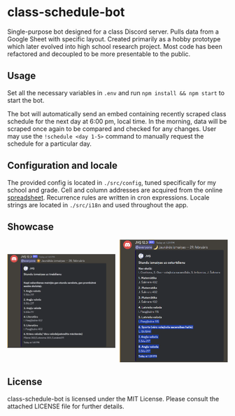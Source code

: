 # class-schedule-bot

Single-purpose bot designed for a class Discord server. Pulls data from a Google Sheet with specific layout. Created primarily as a hobby prototype which later evolved into high school research project. Most code has been refactored and decoupled to be more presentable to the public.

## Usage

Set all the necessary variables in `.env` and run `npm install && npm start` to start the bot.

The bot will automatically send an embed containing recently scraped class schedule for the next day at 6:00 pm, local time. In the morning, data will be scraped once again to be compared and checked for any changes. User may use the `!schedule <day 1-5>` command to manually request the schedule for a particular day.

## Configuration and locale

The provided config is located in `./src/config`, tuned specifically for my school and grade. Cell and column addresses are acquired from the online [spreadsheet](https://docs.google.com/spreadsheets/d/1wyQulaigwo3-MqHwZYtB7Tk8UvLe6el8rCP0J_sv2VA). Recurrence rules are written in cron expressions. Locale strings are located in `./src/i18n` and used throughout the app.

## Showcase

<div style="display:flex; align-items: center;">
     <div style="flex:1">
          <img src="./assets/am_schedule_embed.png" alt="Morning schedule embed"/>
     </div>
     <div style="flex:1;padding-left:10px;">
          <img src="./assets/pm_schedule_embed.png" alt="Evening schedule embed"/>
     </div>
</div>

## License

class-schedule-bot is licensed under the MIT License. Please consult the attached LICENSE file for further details.
